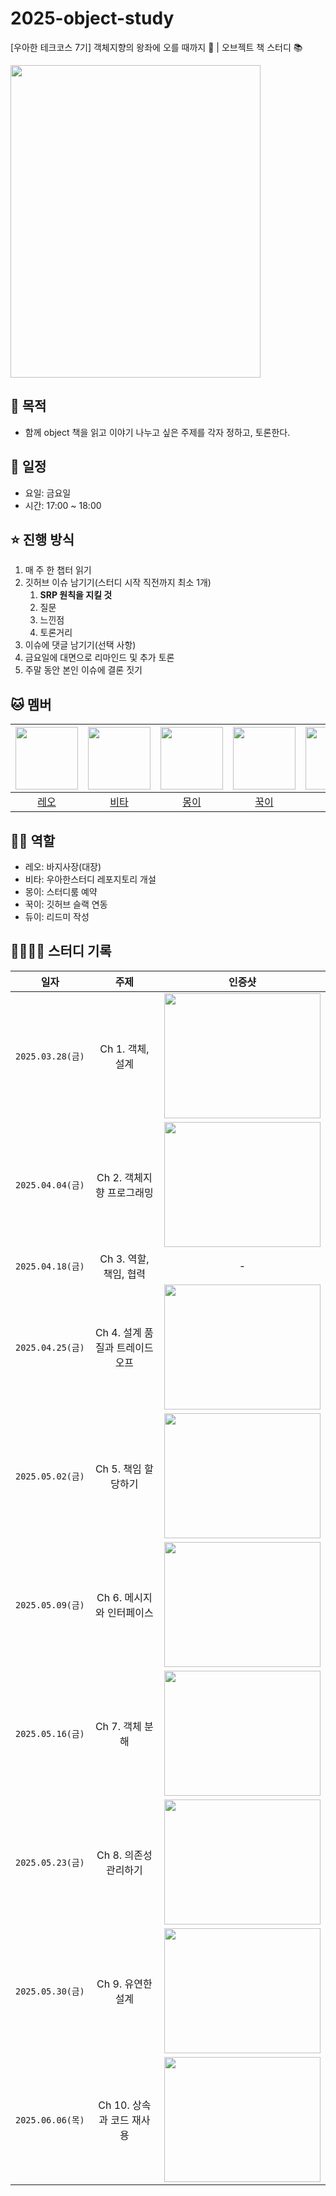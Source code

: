 # 2025-object-study
[우아한 테크코스 7기] 객체지향의 왕좌에 오를 때까지 👑 | 오브젝트 책 스터디 📚

<img src="https://contents.kyobobook.co.kr/sih/fit-in/400x0/pdt/9791158391409.jpg" width="400" height="500">

## 🚀 목적

- 함께 object 책을 읽고 이야기 나누고 싶은 주제를 각자 정하고, 토론한다.

## 📆 일정

- 요일: 금요일
- 시간: 17:00 ~ 18:00

## ⭐️ 진행 방식

1. 매 주 한 챕터 읽기
2. 깃허브 이슈 남기기(스터디 시작 직전까지 최소 1개)
    1. **SRP 원칙을 지킬 것**
    2. 질문
    3. 느낀점
    4. 토론거리
3. 이슈에 댓글 남기기(선택 사항)
4. 금요일에 대면으로 리마인드 및 추가 토론
5. 주말 동안 본인 이슈에 결론 짓기

## 🐱 멤버

| <img src="https://avatars.githubusercontent.com/u/124787447?v=4.png" width="100" height="100"> | <img src="https://avatars.githubusercontent.com/u/118153233?v=4.png" width="100" height="100"> | <img src="https://avatars.githubusercontent.com/u/62841992?v=4.png" width="100" height="100"> | <img src="https://avatars.githubusercontent.com/u/72564777?v=4.png" width="100" height="100"> | <img src="https://avatars.githubusercontent.com/u/77716414?v=4.png" width="100" height="100"> |
|:---:|:---:|:---:|:---:|:---:|
| [레오](https://github.com/kjyyjk) | [비타](https://github.com/taek2222) | [몽이](https://github.com/wodnd0131) | [꾹이](https://github.com/kiwoook) | [듀이](https://github.com/ljhee92) |

## 🧑‍💻 역할

- 레오: 바지사장(대장)
- 비타: 우아한스터디 레포지토리 개설
- 몽이: 스터디룸 예약
- 꾹이: 깃허브 슬랙 연동
- 듀이: 리드미 작성

## 🧑‍🧑‍🧒‍🧒 스터디 기록

|일자|주제|인증샷|
|:---:|:---:|:---:|
|`2025.03.28(금)`|Ch 1. 객체, 설계|<img src="https://github.com/user-attachments/assets/3371dfbf-43af-49a5-becd-b458dd3cfe7c" width="250" height="200">|
|`2025.04.04(금)`|Ch 2. 객체지향 프로그래밍|<img src="https://github.com/user-attachments/assets/23aa7eb1-4f64-4559-8ea1-7990873fe934" width="250" height="200">|
|`2025.04.18(금)`|Ch 3. 역할, 책임, 협력| - |
|`2025.04.25(금)`|Ch 4. 설계 품질과 트레이드 오프|<img src="https://github.com/user-attachments/assets/ed1e4def-8de6-40cb-9834-0348ba72a89c" width="250" height="200">|
|`2025.05.02(금)`|Ch 5. 책임 할당하기|<img src="https://github.com/user-attachments/assets/c9abd1c1-e7f0-474b-b3c5-b068df763aa8" width="250" height="200">|
|`2025.05.09(금)`|Ch 6. 메시지와 인터페이스|<img src="https://github.com/user-attachments/assets/3fd74f46-0052-48eb-be8b-e6ffdf6a2d54" width="250" height="200">|
|`2025.05.16(금)`|Ch 7. 객체 분해|<img src="https://github.com/user-attachments/assets/88b31a0b-d348-473a-9c1a-cc5cd44b9384" width="250" height="200">|
|`2025.05.23(금)`|Ch 8. 의존성 관리하기|<img src="https://github.com/user-attachments/assets/c2d9abbd-6cfa-4b60-862c-924e471c9867" width="250" height="200">|
|`2025.05.30(금)`|Ch 9. 유연한 설계|<img src="https://github.com/user-attachments/assets/54a5bbe2-5879-41e0-87da-658c109d7f10" width="250" height="200">|
|`2025.06.06(목)`|Ch 10. 상속과 코드 재사용|<img src="https://github.com/user-attachments/assets/6d094e6b-a8b0-4ce4-ba50-59d4eb3d92f4" width="250" height="200">|
